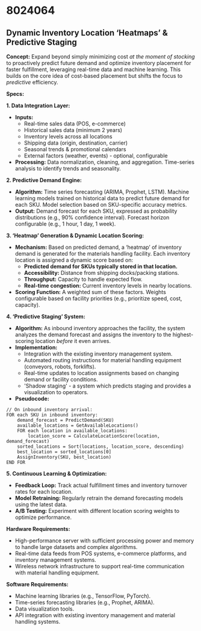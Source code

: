 # 8024064

## Dynamic Inventory Location ‘Heatmaps’ & Predictive Staging

**Concept:** Expand beyond simply minimizing cost *at the moment of stocking* to proactively predict future demand and optimize inventory placement for faster fulfillment, leveraging real-time data and machine learning. This builds on the core idea of cost-based placement but shifts the focus to *predictive* efficiency.

**Specs:**

**1. Data Integration Layer:**

*   **Inputs:**
    *   Real-time sales data (POS, e-commerce)
    *   Historical sales data (minimum 2 years)
    *   Inventory levels across all locations
    *   Shipping data (origin, destination, carrier)
    *   Seasonal trends & promotional calendars
    *   External factors (weather, events) - optional, configurable
*   **Processing:** Data normalization, cleaning, and aggregation. Time-series analysis to identify trends and seasonality.

**2. Predictive Demand Engine:**

*   **Algorithm:** Time series forecasting (ARIMA, Prophet, LSTM). Machine learning models trained on historical data to predict future demand for each SKU. Model selection based on SKU-specific accuracy metrics.
*   **Output:** Demand forecast for each SKU, expressed as probability distributions (e.g., 90% confidence interval). Forecast horizon configurable (e.g., 1 hour, 1 day, 1 week).

**3. ‘Heatmap’ Generation & Dynamic Location Scoring:**

*   **Mechanism:** Based on predicted demand, a ‘heatmap’ of inventory demand is generated for the materials handling facility. Each inventory location is assigned a dynamic score based on:
    *   **Predicted demand for SKUs typically stored in that location.**
    *   **Accessibility:** Distance from shipping docks/packing stations.
    *   **Throughput:** Capacity to handle expected flow.
    *   **Real-time congestion:** Current inventory levels in nearby locations.
*   **Scoring Function:** A weighted sum of these factors. Weights configurable based on facility priorities (e.g., prioritize speed, cost, capacity).

**4.  ‘Predictive Staging’ System:**

*   **Algorithm:** As inbound inventory approaches the facility, the system analyzes the demand forecast and assigns the inventory to the highest-scoring location *before* it even arrives.
*   **Implementation:**
    *   Integration with the existing inventory management system.
    *   Automated routing instructions for material handling equipment (conveyors, robots, forklifts).
    *   Real-time updates to location assignments based on changing demand or facility conditions.
    *   'Shadow staging' - a system which predicts staging and provides a visualization to operators.
*   **Pseudocode:**

```
// On inbound inventory arrival:
FOR each SKU in inbound inventory:
    demand_forecast = PredictDemand(SKU)
    available_locations = GetAvailableLocations()
    FOR each location in available_locations:
        location_score = CalculateLocationScore(location, demand_forecast)
    sorted_locations = Sort(locations, location_score, descending)
    best_location = sorted_locations[0]
    AssignInventory(SKU, best_location)
END FOR
```

**5. Continuous Learning & Optimization:**

*   **Feedback Loop:**  Track actual fulfillment times and inventory turnover rates for each location.
*   **Model Retraining:**  Regularly retrain the demand forecasting models using the latest data.
*   **A/B Testing:** Experiment with different location scoring weights to optimize performance.

**Hardware Requirements:**

*   High-performance server with sufficient processing power and memory to handle large datasets and complex algorithms.
*   Real-time data feeds from POS systems, e-commerce platforms, and inventory management systems.
*   Wireless network infrastructure to support real-time communication with material handling equipment.

**Software Requirements:**

*   Machine learning libraries (e.g., TensorFlow, PyTorch).
*   Time-series forecasting libraries (e.g., Prophet, ARIMA).
*   Data visualization tools.
*   API integration with existing inventory management and material handling systems.